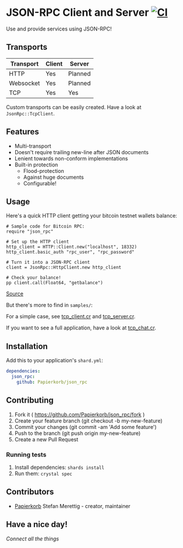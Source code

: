 # JSON-RPC Client and Server [![CI](https://github.com/Papierkorb/json_rpc/actions/workflows/ci.yml/badge.svg)](https://github.com/Papierkorb/json_rpc/actions/workflows/ci.yml)

Use and provide services using JSON-RPC!

## Transports

| Transport | Client  | Server  |
|-----------|---------|---------|
| HTTP      | Yes     | Planned |
| Websocket | Yes     | Planned |
| TCP       | Yes     | Yes     |

Custom transports can be easily created.  Have a look at `JsonRpc::TcpClient`.

## Features

* Multi-transport
* Doesn't require trailing new-line after JSON documents
* Lenient towards non-conform implementations
* Built-in protection
  * Flood-protection
  * Against huge documents
  * Configurable!

## Usage

Here's a quick HTTP client getting your bitcoin testnet wallets balance:

```crystal
# Sample code for Bitcoin RPC:
require "json_rpc"

# Set up the HTTP client
http_client = HTTP::Client.new("localhost", 18332)
http_client.basic_auth "rpc_user", "rpc_password"

# Turn it into a JSON-RPC client
client = JsonRpc::HttpClient.new http_client

# Check your balance!
pp client.call(Float64, "getbalance")
```

[Source](https://github.com/Papierkorb/json_rpc/tree/master/samples/http_client.cr)

But there's more to find in `samples/`:

For a simple case, see
[tcp_client.cr](https://github.com/Papierkorb/json_rpc/tree/master/samples/tcp_client.cr)
and
[tcp_server.cr](https://github.com/Papierkorb/json_rpc/tree/master/samples/tcp_server.cr).

If you want to see a full application, have a look at
[tcp_chat.cr](https://github.com/Papierkorb/json_rpc/tree/master/samples/tcp_chat.cr).

## Installation

Add this to your application's `shard.yml`:

```yaml
dependencies:
  json_rpc:
    github: Papierkorb/json_rpc
```

## Contributing

1. Fork it ( https://github.com/Papierkorb/json_rpc/fork )
2. Create your feature branch (git checkout -b my-new-feature)
3. Commit your changes (git commit -am 'Add some feature')
4. Push to the branch (git push origin my-new-feature)
5. Create a new Pull Request

### Running tests

1. Install dependencies: `shards install`
2. Run them: `crystal spec`

## Contributors

- [Papierkorb](https://github.com/Papierkorb) Stefan Merettig - creator, maintainer

## Have a nice day!

*Connect all the things*
